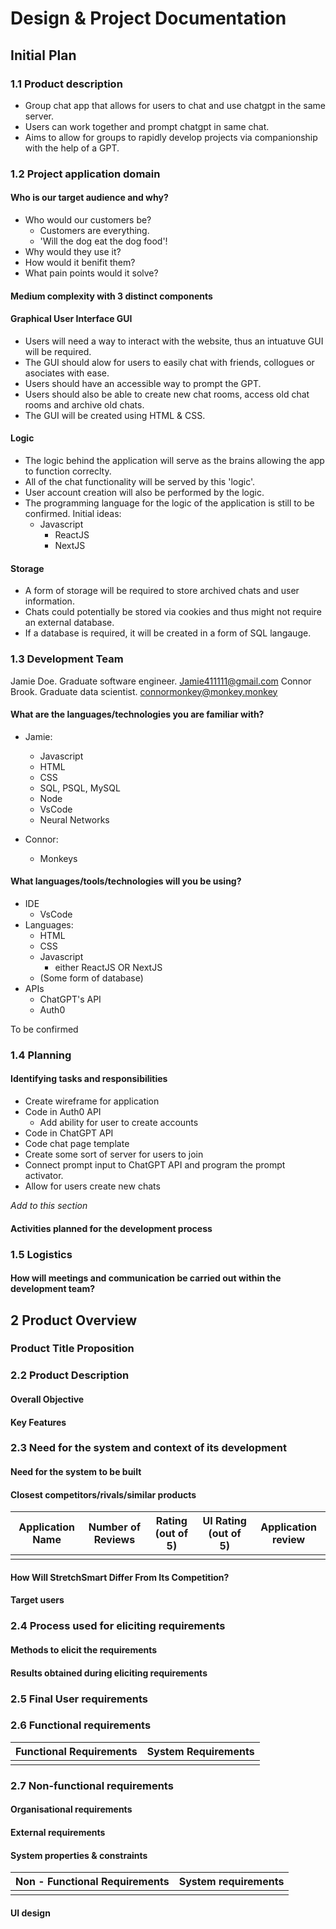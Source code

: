 # Design & Project Documentation

## Initial Plan

### 1.1 Product description

* Group chat app that allows for users to chat and use chatgpt in the same server.
* Users can work together and prompt chatgpt in same chat.
* Aims to allow for groups to rapidly develop projects via companionship with the help of a GPT.

### 1.2 Project application domain

#### Who is our target audience and why?

* Who would our customers be?
  * Customers are everything.
  * 'Will the dog eat the dog food'!
* Why would they use it?
* How would it benifit them?
* What pain points would it solve?

#### Medium complexity with 3 distinct components

#### Graphical User Interface GUI

* Users will need a way to interact with the website, thus an intuatuve GUI will be required.
* The GUI should alow for users to easily chat with friends, collogues or asociates with ease.
* Users should have an accessible way to prompt the GPT.
* Users should also be able to create new chat rooms, access old chat rooms and archive old chats.
* The GUI will be created using HTML & CSS.

#### Logic

* The logic behind the application will serve as the brains allowing the app to function correclty.
* All of the chat functionality will be served by this 'logic'.
* User account creation will also be performed by the logic.
* The programming language for the logic of the application is still to be confirmed. Initial ideas:
  * Javascript
    * ReactJS
    * NextJS

#### Storage

* A form of storage will be required to store archived chats and user information.
* Chats could potentially be stored via cookies and thus might not require an external database.
* If a database is required, it will be created in a form of SQL langauge.

### 1.3 Development Team

Jamie Doe. Graduate software engineer. Jamie411111@gmail.com
Connor Brook. Graduate data scientist. connormonkey@monkey.monkey

#### What are the languages/technologies you are familiar with?

* Jamie:
  * Javascript
  * HTML
  * CSS
  * SQL, PSQL, MySQL
  * Node
  * VsCode
  * Neural Networks
  
* Connor:
  * Monkeys

#### What languages/tools/technologies will you be using?

* IDE
  * VsCode
* Languages:
  * HTML
  * CSS
  * Javascript
    * either ReactJS OR NextJS
  * (Some form of database)
* APIs
  * ChatGPT's API
  * Auth0

To be confirmed

### 1.4 Planning

#### Identifying tasks and responsibilities

* Create wireframe for application
* Code in Auth0 API
  * Add ability for user to create accounts
* Code in ChatGPT API
* Code chat page template
* Create some sort of server for users to join
* Connect prompt input to ChatGPT API and program the prompt activator.
* Allow for users create new chats

*Add to this section*

#### Activities planned for the development process

### 1.5 Logistics

#### How will meetings and communication be carried out within the development team?

## 2 Product Overview

### Product Title Proposition

### 2.2 Product Description

#### Overall Objective

#### Key Features

### 2.3 Need for the system and context of its development

#### Need for the system to be built

#### Closest competitors/rivals/similar products

| Application Name | Number of Reviews | Rating (out of 5) | UI Rating (out of 5) | Application review |
|---|---|---|---|---|
|  |  |  |  |  |

#### How Will StretchSmart Differ From Its Competition?

#### Target users

### 2.4 Process used for eliciting requirements

#### Methods to elicit the requirements

#### Results obtained during eliciting requirements

### 2.5 Final User requirements

### 2.6 Functional requirements

| Functional Requirements | System Requirements |
|---|---|
|  |  |

### 2.7 Non-functional requirements

#### Organisational requirements

#### External requirements

#### System properties & constraints

| Non - Functional Requirements |  System requirements |
|:---| :-------|
|  |  |

#### UI design
